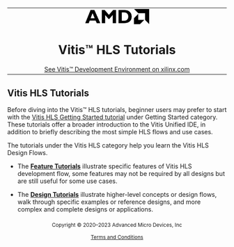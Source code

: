 <table class="sphinxhide" width="100%">
 <tr>
   <td align="center"><img src="https://raw.githubusercontent.com/Xilinx/Image-Collateral/main/xilinx-logo.png" width="30%"/><h1> Vitis™ HLS Tutorials </h1>
   <a href="https://www.xilinx.com/products/design-tools/vitis.html">See Vitis™ Development Environment on xilinx.com</a> </td>
 </tr>
</table>


## Vitis HLS Tutorials

Before diving into the Vitis™ HLS tutorials, beginner users may prefer to start with the <a href="../Getting_Started/Vitis_HLS/"> Vitis HLS Getting Started tutorial</a> under Getting Started category. These tutorials offer a broader introduction to the Vitis Unified IDE, in addition to briefly describing the most simple HLS flows and use cases.

The tutorials under the Vitis HLS category help you learn the Vitis HLS Design Flows.

- The <a href="./Feature_Tutorials/">**Feature Tutorials**</a> illustrate specific features of Vitis HLS development flow, some features may not be required by all designs but are still useful for some use cases.

- The <a href="./Design_Tutorials/">**Design Tutorials**</a> illustrate higher-level concepts or design flows, walk through specific examples or reference designs, and more complex and complete designs or applications.




<p class="sphinxhide" align="center"><sub>Copyright © 2020–2023 Advanced Micro Devices, Inc</sub></p>

<p class="sphinxhide" align="center"><sup><a href="https://www.amd.com/en/corporate/copyright">Terms and Conditions</a></sup></p>
